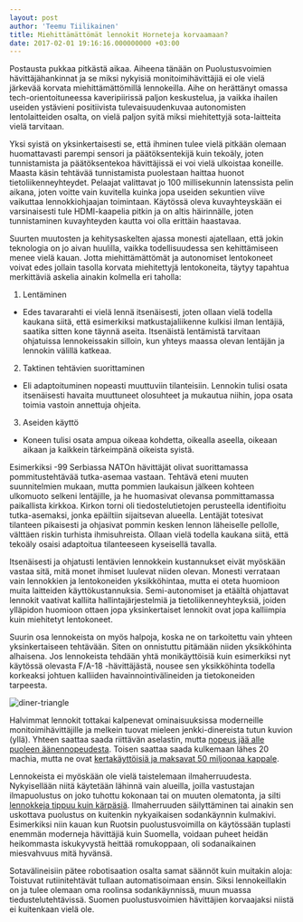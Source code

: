 ```yaml
---
layout: post
author: 'Teemu Tiilikainen'
title: Miehittämättömät lennokit Horneteja korvaamaan?
date: 2017-02-01 19:16:16.000000000 +03:00
---
```


Postausta pukkaa pitkästä aikaa. Aiheena tänään on Puolustusvoimien hävittäjähankinnat ja se miksi nykyisiä
monitoimihävittäjiä ei ole vielä järkevää korvata miehittämättömillä lennokeilla. Aihe on herättänyt omassa
tech-orientoituneessa kaveripiirissä paljon keskustelua, ja vaikka ihailen useiden ystävieni positiivista 
tulevaisuudenkuvaa autonomisten lentolaitteiden osalta, on vielä paljon syitä miksi miehitettyjä sota-laitteita
vielä tarvitaan.

Yksi syistä on yksinkertaisesti se, että ihminen tulee vielä pitkään olemaan huomattavasti parempi sensori ja
päätöksentekijä kuin tekoäly, joten tunnistamista ja päätöksentekoa hävittäjissä ei voi vielä ulkoistaa koneille.
Maasta käsin tehtävää tunnistamista puolestaan haittaa huonot tietoliikenneyhteydet. Pelaajat valittavat jo 100
millisekunnin latenssista pelin aikana, joten voitte vain kuvitella kuinka jopa useiden sekuntien viive vaikuttaa
lennokkiohjaajan toimintaan. Käytössä oleva kuvayhteyskään ei varsinaisesti tule HDMI-kaapelia pitkin ja on altis
häirinnälle, joten tunnistaminen kuvayhteyden kautta voi olla erittäin haastavaa.

Suurten muutosten ja kehitysaskelten ajassa monesti ajatellaan, että jokin teknologia on jo aivan huulilla, vaikka
todellisuudessa sen kehittämiseen menee vielä kauan. Jotta miehittämättömät ja autonomiset lentokoneet voivat edes
jollain tasolla korvata miehitettyjä lentokoneita, täytyy tapahtua merkittäviä askelia ainakin kolmella eri taholla: 

1) Lentäminen
- Edes tavararahti ei vielä lennä itsenäisesti, joten ollaan vielä todella kaukana siitä, että esimerkiksi 
matkustajaliikenne kulkisi ilman lentäjiä, saatika sitten kone täynnä aseita. Itsenäistä lentämistä tarvitaan 
ohjatuissa lennokeissakin silloin, kun yhteys maassa olevan lentäjän ja lennokin välillä katkeaa. 

2) Taktinen tehtävien suorittaminen
- Eli adaptoituminen nopeasti muuttuviin tilanteisiin. Lennokin tulisi osata itsenäisesti havaita muuttuneet
olosuhteet ja mukautua niihin, jopa osata toimia vastoin annettuja ohjeita.

3) Aseiden käyttö
- Koneen tulisi osata ampua oikeaa kohdetta, oikealla aseella, oikeaan aikaan ja kaikkein tärkeimpänä oikeista syistä.

Esimerkiksi -99 Serbiassa NATOn hävittäjät olivat suorittamassa pommitustehtävää tutka-asemaa vastaan. Tehtävä
eteni muuten suunnitelmien mukaan, mutta pommien laukaisun jälkeen kohteen ulkomuoto selkeni lentäjille, ja he 
huomasivat olevansa pommittamassa paikallista kirkkoa. Kirkon torni oli tiedostelutietojen perusteella identifioitu 
tutka-asemaksi, jonka epäiltiin sijaitsevan alueella. Lentäjät totesivat tilanteen pikaisesti ja ohjasivat pommin
kesken lennon läheiselle pellolle, välttäen riskin turhista ihmisuhreista. Ollaan vielä todella kaukana siitä, että
tekoäly osaisi adaptoitua tilanteeseen kyseisellä tavalla.  

Itsenäisesti ja ohjatusti lentävien lennokkein kustannukset eivät myöskään vastaa sitä, mitä monet ihmiset luulevat 
niiden olevan. Monesti verrataan vain lennokkien ja lentokoneiden yksikköhintaa, mutta ei oteta huomioon muita 
laitteiden käyttökustannuksia. Semi-autonomiset ja etäältä ohjattavat lennokit vaativat kalliita hallintajärjestelmiä 
ja tietoliikenneyhteyksiä, joiden ylläpidon huomioon ottaen jopa yksinkertaiset lennokit ovat jopa kalliimpia kuin 
miehitetyt lentokoneet. 

Suurin osa lennokeista on myös halpoja, koska ne on tarkoitettu vain yhteen yksinkertaiseen tehtävään. Siten on 
onnistuttu pitämään niiden yksikköhinta alhaisena. Jos lennokeista tehdään yhtä monikäyttöisiä kuin esimerkiksi 
nyt käytössä olevasta F/A-18 -hävittäjästä, nousee sen yksikköhinta todella korkeaksi johtuen kalliiden 
havainnointivälineiden ja tietokoneiden tarpeesta.

![diner-triangle](http://cnqur.com/wp-content/uploads/Fast-Good-or-Cheap.jpeg)

Halvimmat lennokit tottakai kalpenevat ominaisuuksissa moderneille monitoimihävittäjille ja melkein tuovat mieleen 
jenkki-dinereista tutun kuvion (yllä). Yhteen saattaa saada riittävän aselastin, mutta [nopeus jää alle puoleen äänennopeudesta](https://en.wikipedia.org/wiki/General_Atomics_Avenger). 
Toisen saattaa saada kulkemaan lähes 20 machia, mutta ne ovat [kertakäyttöisiä ja maksavat 50 miljoonaa kappale](https://en.wikipedia.org/wiki/Hypersonic_Technology_Vehicle_2).

Lennokeista ei myöskään ole vielä taistelemaan ilmaherruudesta. Nykyisellään niitä käytetään lähinnä vain alueilla,
joilla vastustajan ilmapuolustus on joko tuhottu kokonaan tai on muuten olematonta, ja silti [lennokkeja tippuu
kuin kärpäsiä](http://www.washingtonpost.com/sf/investigative/2014/06/20/when-drones-fall-from-the-sky/). Ilmaherruuden
säilyttäminen tai ainakin sen uskottava puolustus on kuitenkin nykyaikaisen sodankäynnin kulmakivi. Esimerkiksi niin kauan kun Ruotsin puolustusvoimilla on käytössään tuplasti enemmän moderneja hävittäjiä kuin Suomella, voidaan puheet heidän
heikommasta iskukyvystä heittää romukoppaan, oli sodanaikainen miesvahvuus mitä hyvänsä.

Sotavälineisiin pätee robotisaation osalta samat säännöt kuin muitakin aloja: Toistuvat rutiinitehtävät tullaan
automatisoimaan ensin. Siksi lennokeillakin on ja tulee olemaan oma roolinsa sodankäynnissä, muun muassa
tiedustelutehtävissä. Suomen puolustusvoimien hävittäjien korvaajaksi niistä ei kuitenkaan vielä ole.
